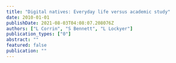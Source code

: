 ```yaml
---
title: "Digital natives: Everyday life versus academic study"
date: 2010-01-01
publishDate: 2021-08-03T04:08:07.208076Z
authors: ["L Corrin", "S Bennett", "L Lockyer"]
publication_types: ["0"]
abstract: ""
featured: false
publication: ""
---
```


